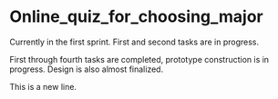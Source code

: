# Online_quiz_for_choosing_major

Currently in the first sprint.
First and second tasks are in progress.

First through fourth tasks are completed, prototype construction is in progress.
Design is also almost finalized.

This is a new line.
